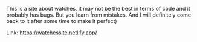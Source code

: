 This is a site about watches, it may not be the best in terms of code and it probably has bugs.
But you learn from mistakes. 
And I will definitely come back to it after some time to make it perfect)

Link: https://watchessite.netlify.app/
